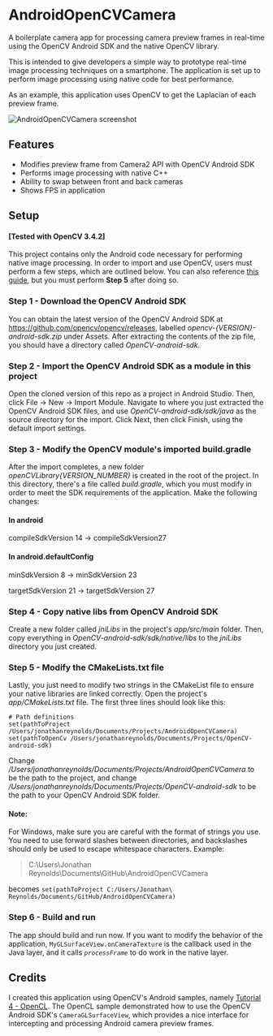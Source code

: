 # AndroidOpenCVCamera
A boilerplate camera app for processing camera preview frames in real-time using the OpenCV Android SDK and the native OpenCV library.

This is intended to give developers a simple way to prototype real-time image processing techniques on a smartphone. The application is set up to perform image processing using native code for best performance. 

As an example, this application uses OpenCV to get the Laplacian of each preview frame.

![AndroidOpenCVCamera screenshot](https://lh3.googleusercontent.com/B2lvLW6ZU6-V-k8IEN2p0ZmePYehoEFV8VEm2nTfK8M0mDfyHBpocy8JtyJEoPaBgtx2KYWTIT-nmrjHqhjb5BeWU_c9my4HydEk2LuNga2C2vCHD9dDk2Tj_jsp6_XQUwOw2AG_0W20g8eJKBEpMRLtnjDZIOzmaMkUxCRskFaF02BEEpWY1bIUwCFFfvh5u5_lcIQ0UT0LV4HST11nt09Le_yIc4hFWdjsvRpgpJLBTYCl7jPuY-MoRSXSGuAE3Fcvyj6W-FLBRICnxDU-UzDqFCcH506k9q7k8OeYIfG34geylx5MPNbCgRz7x-PUiLRZ_UTdnDMbdgSMouZUrCk3nxujNp367ya1FPzNuIW-uad4zw0AnTMz2FYyRL_Ygsqdhfp94B2qCvrcl2jFmiYGbtaJoIun3gtRwDcXkbDyjPg1sdJDrCZEEzm0zMJDkpZpfjUllQ0CleZ9ITaO_tCrI7ahJFwxTqWyLmcV3W5cMM19azaiOyaXxmnh3i0ups2A5awnMWcDRPdRfh6sJzSbAsOJ4i_-vJOWN8y2ug3r4IQXKCVrwHAwqZmPEMNEa0cJL3brO_Awvj6C4swd1hGFfeeuH-gvYuEp0uDaX7l3m6YPw5dFeb7PmLi1zMCiYdKf5Tf661pMVN9VYjruWjYYSVzxOLIODw=w377-h625-no)

## Features
- Modifies preview frame from Camera2 API with OpenCV Android SDK
- Performs image processing with native C++
- Ability to swap between front and back cameras
- Shows FPS in application

## Setup
#### [Tested with OpenCV 3.4.2]
This project contains only the Android code necessary for performing native image processing. In order to import and use OpenCV, users must perform a few steps, which are outlined below. You can also reference [this guide](https://medium.com/@sukritipaul005/a-beginners-guide-to-installing-opencv-android-in-android-studio-ea46a7b4f2d3), but you must perform **Step 5** after doing so.

### Step 1 - Download the OpenCV Android SDK
You can obtain the latest version of the OpenCV Android SDK at https://github.com/opencv/opencv/releases, labelled *opencv-{VERSION}-android-sdk.zip* under Assets. After extracting the contents of the zip file, you should have a directory called *OpenCV-android-sdk*.

### Step 2 - Import the OpenCV Android SDK as a module in this project
Open the cloned version of this repo as a project in Android Studio. Then, click File -> New -> Import Module. Navigate to where you just extracted the OpenCV Android SDK files, and use *OpenCV-android-sdk/sdk/java* as the source directory for the import. Click Next, then click Finish, using the default import settings.

### Step 3 - Modify the OpenCV module's imported build.gradle
After the import completes, a new folder *openCVLibrary{VERSION_NUMBER}* is created in the root of the project. In this directory, there's a file called *build.gradle*, which you must modify in order to meet the SDK requirements of the application. Make the following changes:

#### In android
compileSdkVersion 14 -> compileSdkVersion27

#### In android.defaultConfig
minSdkVersion 8 -> minSdkVersion 23

targetSdkVersion 21 -> targetSdkVersion 27

### Step 4 - Copy native libs from OpenCV Android SDK
Create a new folder called *jniLibs* in the project's *app/src/main* folder. Then, copy everything in *OpenCV-android-sdk/sdk/native/libs* to the *jniLibs* directory you just created.

### Step 5 - Modify the CMakeLists.txt file
Lastly, you just need to modify two strings in the CMakeList file to ensure your native libraries are linked correctly.
Open the project's *app/CMakeLists.txt* file. The first three lines should look like this:
```
# Path definitions
set(pathToProject /Users/jonathanreynolds/Documents/Projects/AndroidOpenCVCamera)
set(pathToOpenCv /Users/jonathanreynolds/Documents/Projects/OpenCV-android-sdk)
```
Change */Users/jonathanreynolds/Documents/Projects/AndroidOpenCVCamera* to be the path to the project, and change */Users/jonathanreynolds/Documents/Projects/OpenCV-android-sdk* to be the path to your OpenCV Android SDK folder.

#### Note:
For Windows, make sure you are careful with the format of strings you use. You need to use forward slashes between directories, and backslashes should only be used to escape whitespace characters. Example:

> C:\Users\Jonathan Reynolds\Documents\GitHub\AndroidOpenCVCamera

becomes `set(pathToProject C:/Users/Jonathan\ Reynolds/Documents/GitHub/AndroidOpenCVCamera)`

### Step 6 - Build and run
The app should build and run now. If you want to modify the behavior of the application, `MyGLSurfaceView.onCameraTexture` is the callback used in the Java layer, and it calls *`processFrame`* to do work in the native layer.

## Credits
I created this application using OpenCV's Android samples, namely [Tutorial 4 - OpenCL](https://github.com/opencv/opencv/tree/3.4/samples/android/tutorial-4-opencl). The OpenCL sample demonstrated how to use the OpenCV Android SDK's `CameraGLSurfaceView`, which provides a nice interface for intercepting and processing Android camera preview frames.
